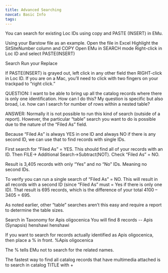 ```yaml
---
title: Advanced Searching
navcat: Basic Info
tags: 
---
```


You can search for existing Loc IDs using copy and PASTE (INSERT) in EMu.

Using your Barstow file as an example.
Open the file in Excel
Highlight the SitSiteNumber column and COPY
Open EMu in SEARCH mode
Right-click in Loc ID and select PASTE(INSERT)

Search
Run your Replace

If PASTE(INSERT) is grayed out, left click in any other field then RIGHT-click in Loc ID. If you are on a Mac, you’ll need to click with two fingers on your trackpad to “right click.”

QUESTION: I want to be able to bring up all the catalog records where there is only one identification. How can I do this? My question is specific but also broad, i.e. how can I search for number of rows within a nested table?

ANSWER: Normally it is not possible to run this kind of search (outside of a report).  However, the particular “table” search you want to do is possible due to the nature of the “Filed As” field.

Because “Filed As” is always YES in one ID and always NO if there is any second ID, we can use that to find records with single IDs.

First search for “Filed As” = YES.  This should find all of your records with an ID.  Then FILE-> Additional Search->Subtract(NOT).  Check “Filed As” = NO.

Result is 3,405 records with only “Yes” and no “No” IDs.  Meaning no second IDs.

To verify you can run a single search of “Filed As” = NO.  This will result in all records with a second ID (since “Filed As” must = Yes if there is only one ID).  That result is 695 records, which is the difference of your total 4100 – 3405 = 695.

As noted earlier, other “table” searches aren’t this easy and require a report to determine the table sizes.

Search in Taxonomy for Apis oligocenica
You will find 8 records -- Apis (Synapsis) henshawi henshawi

If you want to search for records actually identified as Apis oligocenica, then place a % in front.
%Apis oligocenica

The % tells EMu not to search for the related names.

The fastest way to find all catalog records that have multimedia attached is to search in catalog TITLE with \+
